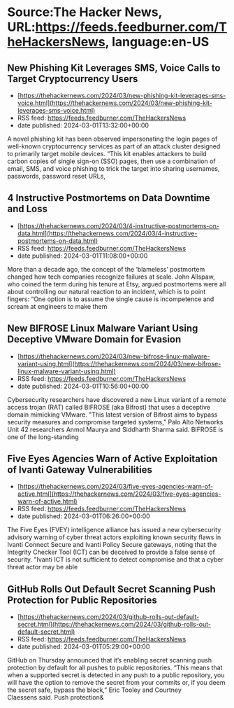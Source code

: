 # Source:The Hacker News, URL:https://feeds.feedburner.com/TheHackersNews, language:en-US

## New Phishing Kit Leverages SMS, Voice Calls to Target Cryptocurrency Users
 - [https://thehackernews.com/2024/03/new-phishing-kit-leverages-sms-voice.html](https://thehackernews.com/2024/03/new-phishing-kit-leverages-sms-voice.html)
 - RSS feed: https://feeds.feedburner.com/TheHackersNews
 - date published: 2024-03-01T13:32:00+00:00

A novel phishing kit has been observed impersonating the login pages of well-known cryptocurrency services as part of an attack cluster designed to primarily target mobile devices.
“This kit enables attackers to build carbon copies of single sign-on (SSO) pages, then use a combination of email, SMS, and voice phishing to trick the target into sharing usernames, passwords, password reset URLs,

## 4 Instructive Postmortems on Data Downtime and Loss
 - [https://thehackernews.com/2024/03/4-instructive-postmortems-on-data.html](https://thehackernews.com/2024/03/4-instructive-postmortems-on-data.html)
 - RSS feed: https://feeds.feedburner.com/TheHackersNews
 - date published: 2024-03-01T11:08:00+00:00

More than a decade ago, the concept of the&nbsp;‘blameless’&nbsp;postmortem changed how tech companies recognize failures at scale.
John Allspaw, who coined the term during his tenure at Etsy, argued postmortems were all about controlling our natural reaction to an incident, which is to point fingers: “One option is to assume the single cause is incompetence and scream at engineers to make them

## New BIFROSE Linux Malware Variant Using Deceptive VMware Domain for Evasion
 - [https://thehackernews.com/2024/03/new-bifrose-linux-malware-variant-using.html](https://thehackernews.com/2024/03/new-bifrose-linux-malware-variant-using.html)
 - RSS feed: https://feeds.feedburner.com/TheHackersNews
 - date published: 2024-03-01T10:56:00+00:00

Cybersecurity researchers have discovered a new Linux variant of a remote access trojan (RAT) called BIFROSE (aka Bifrost) that uses a deceptive domain mimicking VMware.
"This latest version of Bifrost aims to bypass security measures and compromise targeted systems," Palo Alto Networks Unit 42 researchers Anmol Maurya and Siddharth Sharma&nbsp;said.
BIFROSE&nbsp;is one of the long-standing

## Five Eyes Agencies Warn of Active Exploitation of Ivanti Gateway Vulnerabilities
 - [https://thehackernews.com/2024/03/five-eyes-agencies-warn-of-active.html](https://thehackernews.com/2024/03/five-eyes-agencies-warn-of-active.html)
 - RSS feed: https://feeds.feedburner.com/TheHackersNews
 - date published: 2024-03-01T06:26:00+00:00

The Five Eyes (FVEY) intelligence alliance has issued a new cybersecurity advisory warning of cyber threat actors exploiting known security flaws in Ivanti Connect Secure and Ivanti Policy Secure gateways, noting that the Integrity Checker Tool (ICT) can be deceived to provide a false sense of security.
"Ivanti ICT is not sufficient to detect compromise and that a cyber threat actor may be able

## GitHub Rolls Out Default Secret Scanning Push Protection for Public Repositories
 - [https://thehackernews.com/2024/03/github-rolls-out-default-secret.html](https://thehackernews.com/2024/03/github-rolls-out-default-secret.html)
 - RSS feed: https://feeds.feedburner.com/TheHackersNews
 - date published: 2024-03-01T05:29:00+00:00

GitHub on Thursday announced that it’s enabling secret scanning push protection by default for all pushes to public repositories.
“This means that when a supported secret is detected in any push to a public repository, you will have the option to remove the secret from your commits or, if you deem the secret safe, bypass the block,” Eric Tooley and Courtney Claessens&nbsp;said.
Push protection&

